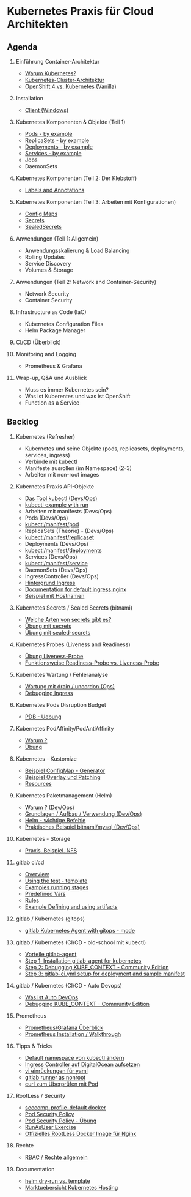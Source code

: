 # Kubernetes Praxis für Cloud Architekten

## Agenda 

  1. Einführung Container-Architektur
     * [Warum Kubernetes?](/kubernetes/architecture.md)
     * [Kubernetes-Cluster-Architektur]()
     * [OpenShift 4 vs. Kubernetes (Vanilla)](/kubernetes/openshift4-vs-kubernetes.md)

  1. Installation
     * [Client (Windows)](/kubernetes/installation-client-windows.md)
     

  1. Kubernetes Komponenten & Objekte (Teil 1) 
     * [Pods - by example](/kubectl-examples/01-pod-nginx.md)
     * [ReplicaSets - by example](/kubectl-examples/01a-replicaset-nginx.md)
     * [Deployments - by example]()
     * [Services - by example]()
     * Jobs
     * DaemonSets
  
  1. Kubernetes Komponenten (Teil 2: Der Klebstoff) 
     * [Labels and Annotations]()
	
  1. Kubernetes Komponenten (Teil 3: Arbeiten mit Konfigurationen)
     * [Config Maps]()
     * [Secrets]()
     * [SealedSecrets]()
  
  1. Anwendungen (Teil 1: Allgemein)
     * Anwendungsskalierung & Load Balancing
     * Rolling Updates
     * Service Discovery 
     * Volumes & Storage

  1. Anwendungen (Teil 2: Network and Container-Security) 
     * Network Security 
     * Container Security 

  1. Infrastructure as Code (IaC) 
     * Kubernetes Configuration Files 
     * Helm Package Manager  

  1. CI/CD (Überblick) 

  1. Monitoring and Logging
     * Prometheus & Grafana

  1. Wrap-up, Q&A und Ausblick
     * Muss es immer Kubernetes sein?
     * Was ist Kuberentes und was ist OpenShift 
     * Function as a Service

## Backlog 
  
  1. Kubernetes (Refresher) 
     * Kubernetes und seine Objekte (pods, replicasets, deployments, services, ingress) 
     * Verbinde mit kubectl 
     * Manifeste ausrollen (im Namespace) (2-3)
     * Arbeiten mit non-root images 

  1. Kubernetes Praxis API-Objekte 
     * [Das Tool kubectl (Devs/Ops)](/kubectl/spickzettel.md)
     * [kubectl example with run](/kubectl/run-with-example.md)
     * Arbeiten mit manifests (Devs/Ops)
     * Pods (Devs/Ops)
     * [kubectl/manifest/pod](/kubectl-examples/01-pod-nginx.md)
     * ReplicaSets (Theorie) - (Devs/Ops)
     * [kubectl/manifest/replicaset](/kubectl-examples/01a-replicaset-nginx.md)
     * Deployments (Devs/Ops)
     * [kubectl/manifest/deployments](/kubectl-examples/03-nginx-deployment.md)
     * Services (Devs/Ops)
     * [kubectl/manifest/service](/kubectl-examples/03b-service.md)
     * DaemonSets (Devs/Ops)
     * IngressController (Devs/Ops)
     * [Hintergrund Ingress](/kubernetes/ingress.md) 
     * [Documentation for default ingress nginx](https://kubernetes.github.io/ingress-nginx/user-guide/nginx-configuration/configmap/)
     * [Beispiel mit Hostnamen](/kubectl-examples/04-ingress-nginx-with-hostnames.md)

  1. Kubernetes Secrets / Sealed Secrets (bitnami) 
     * [Welche Arten von secrets gibt es?](/kubernetes/secrets/secrets.md)
     * [Übung mit secrets](/kubernetes/uebungen-secrets.md)
     * [Übung mit sealed-secrets](/kubernetes/secrets/sealed-secrets.md)

  1. Kubernetes Probes (Liveness and Readiness) 
     * [Übung Liveness-Probe](/probes/uebung-liveness.md)
     * [Funktionsweise Readiness-Probe vs. Liveness-Probe](/probes/readiness.md) 
  
  1. Kubernetes Wartung / Fehleranalyse
     * [Wartung mit drain / uncordon (Ops)](/kubectl/uncordon-drain.md) 
     * [Debugging Ingress](/kubernetes/debugging-ingress.md) 

  1. Kubernetes Pods Disruption Budget 
     * [PDB - Uebung](/kubernetes/pdb/uebung.md)

  1. Kubernetes PodAffinity/PodAntiAffinity
     * [Warum ?](/kubernetes/pod-affinity-antiaffinity/warum.md)
     * [Übung](/kubernetes/pod-affinity-antiaffinity/uebung.md)

  1. Kubernetes - Kustomize 
     * [Beispiel ConfigMap - Generator](/kustomize/01-example-configmap.md)
     * [Beispiel Overlay und Patching](/kustomize/02-overlay-example.md)
     * [Resources](/kustomize/resources.md)

  1. Kubernetes Paketmanagement (Helm) 
     * [Warum ? (Dev/Ops)](/helm/warum.md)
     * [Grundlagen / Aufbau / Verwendung (Dev/Ops)](/helm/grundlagen.md)
     * [Helm - wichtige Befehle](/helm/befehle.md)
     * [Praktisches Beispiel bitnami/mysql (Dev/Ops)](/helm/example.md)

  1. Kubernetes - Storage 
     * [Praxis. Beispiel. NFS](/shared-volumes/nfs-multiple.md) 
  
  1. gitlab ci/cd
     * [Overview](/gitlab/01-ci-cd-overview.md)
     * [Using the test - template](/gitlab/02-example-testtemplate.md)
     * [Examples running stages](/gitlab/03-example-running-stages.md) 
     * [Predefined Vars](/gitlab/04-predefined-vars.md)
     * [Rules](/gitlab/05-rules.md)
     * [Example Defining and using artifacts](/gitlab/07-example-defining-and-using-artifacts.md)

  1. gitlab / Kubernetes (gitops) 
     * [gitlab Kubernetes Agent with gitops - mode](/gitlab/example-gitlab-kubernetes-agent-with-gitops-mode.md)  

  1. gitlab / Kubernetes (CI/CD - old-school mit kubectl) 
     * [Vorteile gitlab-agent](/kubernetes/gitlab/advantage-gitlab-agent.md)
     * [Step 1: Installation gitlab-agent for kubernetes](/kubernetes-gitlab-ci-cd/99-gitlab-agent-with-kubectl.md)
     * [Step 2: Debugging KUBE_CONTEXT - Community Edition](kubernetes-gitlab-ci-cd/04-fix-problem-context-auto-devops.md)
     * [Step 3: gitlab-ci.yml setup for deployment and sample manifest](/kubernetes-gitlab-ci-cd/05-setup-deployment-with-sample-manifest.md)

  1. gitlab / Kubernetes (CI/CD - Auto Devops) 
     * [Was ist Auto DevOps](/gitlab-ci-cd/was-ist-autodevops.md)
     * [Debugging KUBE_CONTEXT - Community Edition](kubernetes-gitlab-ci-cd/04-fix-problem-context-auto-devops.md)

  1. Prometheus 
     * [Prometheus/Grafana Überblick](/prometheus/overview.md)
     * [Prometheus Installation / Walkthrough](/prometheus/walkthrough-installation-setup.md)
  
  1. Tipps & Tricks 
     * [Default namespace von kubectl ändern](/kubectl/change-default-namespace.md)
     * [Ingress Controller auf DigitalOcean aufsetzen](/digitalocean/ingress-controller-aufsetzen-mit-helm.md)
     * [vi einrückungen für yaml](/vim/vim-yaml.md)
     * [gitlab runner as nonroot](/gitlab/gitlab-runner/non-root.md)
     * [curl zum Überprüfen mit Pod](/curlimages-curl.md)

  1. RootLess / Security 
     * [seccomp-profile-default docker](https://github.com/docker/docker-ce/blob/master/components/engine/profiles/seccomp/default.json)
     * [Pod Security Policy](/security/pod-security-policy.md)
     * [Pod Security Policy - Übung](/security/pod-security-policy-exercise.md)
     * [RunAsUser Exercise](/security/uebung-runasuser.md)
     * [Offizielles RootLess Docker Image für Nginx](https://github.com/nginxinc/docker-nginx-unprivileged) 

  1. Rechte 
     * [RBAC / Rechte allgemein](/rechte/general.md)

  1. Documentation
     * [helm dry-run vs. template](https://jhooq.com/helm-dry-run-install/)
     * [Marktuebersicht Kubernetes Hosting](/misc/kubernetes-hosting.md)

